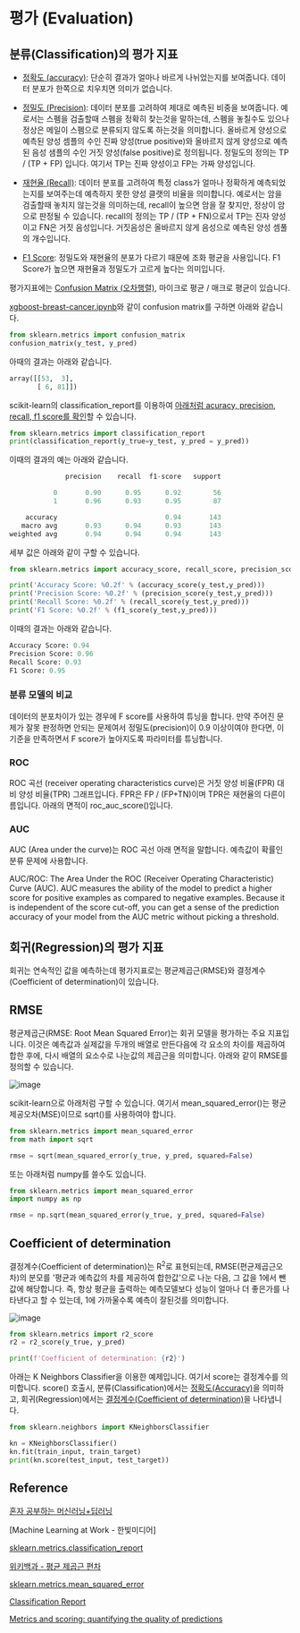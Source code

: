 # 평가 (Evaluation)

## 분류(Classification)의 평가 지표

- [정확도 (accuracy)](https://github.com/kyopark2014/ML-Algorithms/blob/main/confusion-matrix.md#accuracy): 단순히 결과가 얼마나 바르게 나뉘었는지를 보여줍니다. 데이터 분포가 한쪽으로 치우치면 의미가 없습니다.  

- [정밀도 (Precision)](https://github.com/kyopark2014/ML-Algorithms/blob/main/confusion-matrix.md#precision): 데이터 분포를 고려하여 제대로 예측된 비중을 보여줍니다. 예로서는 스펨을 검출할때 스펨을 정확히 찾는것을 말하는데, 스펨을 놓칠수도 있으나 정상은 메일이 스펨으로 분류되지 않도록 하는것을 의미합니다. 올바르게 양성으로 예측된 양성 셈플의 수인 진짜 양성(true positive)와 올바르지 않게 양성으로 예측된 음성 샘플의 수인 거짓 양성(false positive)로 정의됩니다. 정밀도의 정의는 TP / (TP + FP) 입니다. 여기서 TP는 진짜 양성이고 FP는 가짜 양성입니다. 

- [재현율 (Recall)](https://github.com/kyopark2014/ML-Algorithms/blob/main/confusion-matrix.md#recall): 데이터 분포를 고려하여 특정 class가 얼마나 정확하게 예측되었는지를 보여주는데 예측하지 못한 양성 클랫의 비율을 의미합니다. 예로서는 암을 검출할때 놓치지 않는것을 의미하는데, recall이 높으면 암을 잘 찾지만, 정상이 암으로 판정될 수 있습니다. recall의 정의는 TP / (TP + FN)으로서 TP는 진자 양성이고 FN은 거짓 음성입니다. 거짓음성은 올바르지 않게 음성으로 예측된 양성 셈풀의 개수입니다. 

- [F1 Score](https://github.com/kyopark2014/ML-Algorithms/blob/main/confusion-matrix.md#f1-score): 정밀도와 재현율의 분포가 다르기 때문에 조화 평균을 사용입니다. F1 Score가 높으면 재현율과 정밀도가 고르게 높다는 의미입니다. 

평가지표에는 [Confusion Matrix (오차행렬)](https://github.com/kyopark2014/ML-Algorithms/blob/main/confusion-matrix.md), 마이크로 평균 / 매크로 평균이 있습니다. 


[xgboost-breast-cancer.ipynb](https://github.com/kyopark2014/ML-Algorithms/blob/main/xgboost/src/xgboost-breast-cancer.ipynb)와 같이 confusion matrix를 구하면 아래와 같습니다. 

```python
from sklearn.metrics import confusion_matrix
confusion_matrix(y_test, y_pred)
```

아때의 결과는 아래와 같습니다.
```python
array([[53,  3],
       [ 6, 81]])
```

scikit-learn의 classification_report를 이용하여 [아래처럼 acuracy, precision, recall, f1 score를 확인](https://github.com/kyopark2014/ML-Algorithms/blob/main/confusion-matrix.md#classification-report)할 수 있습니다. 

```python
from sklearn.metrics import classification_report
print(classification_report(y_true=y_test, y_pred = y_pred))
```

이때의 결과의 예는 아래와 같습니다. 
```python
              precision    recall  f1-score   support

           0       0.90      0.95      0.92        56
           1       0.96      0.93      0.95        87

    accuracy                           0.94       143
   macro avg       0.93      0.94      0.93       143
weighted avg       0.94      0.94      0.94       143
```

세부 값은 아래와 같이 구할 수 있습니다. 

```python
from sklearn.metrics import accuracy_score, recall_score, precision_score, f1_score

print('Accuracy Score: %0.2f' % (accuracy_score(y_test,y_pred)))
print('Precision Score: %0.2f' % (precision_score(y_test,y_pred)))
print('Recall Score: %0.2f' % (recall_score(y_test,y_pred)))
print('F1 Score: %0.2f' % (f1_score(y_test,y_pred)))
```

이때의 결과는 아래와 같습니다. 

```python
Accuracy Score: 0.94
Precision Score: 0.96
Recall Score: 0.93
F1 Score: 0.95
```


### 분류 모델의 비교 

데이터의 분포차이가 있는 경우에 F score를 사용하여 튜닝을 합니다. 만약 주어진 문제가 잘못 판정하면 안되는 문제여서 정밀도(precision)이 0.9 이상이여야 한다면, 이 기준을 만족하면서 F score가 높아지도록 파라미터를 튜닝합니다. 
 

### ROC 

ROC 곡선 (receiver operating characteristics curve)은 거짓 양성 비율(FPR) 대비 양성 비율(TPR) 그래프입니다. FPR은 FP / (FP+TN)이며 TPR은 재현율의 다른이름입니다. 아래의 면적이 roc_auc_score()입니다. 

### AUC 

AUC (Area under the curve)는 ROC 곡선 아래 면적을 말합니다. 예측값이 확률인 분류 문제에 사용합니다. 

AUC/ROC: The Area Under the ROC (Receiver Operating Characteristic) Curve (AUC). AUC measures the ability of the model to predict a higher score for positive examples as compared to negative examples. Because it is independent of the score cut-off, you can get a sense of the prediction accuracy of your model from the AUC metric without picking a threshold.

## 회귀(Regression)의 평가 지표

회귀는 연속적인 값을 예측하는데 평가지표로는 평균제곱근(RMSE)와 결정계수(Coefficient of determination)이 있습니다. 

## RMSE

평균제곱근(RMSE: Root Mean Squared Error)는 회귀 모델을 평가하는 주요 지표입니다. 이것은 예측값과 실제값을 두개의 배열로 만든다음에 각 요소의 차이를 제곱하여 합한 후에, 다시 배열의 요소수로 나눈값의 제곱근을 의미합니다. 아래와 같이 RMSE를 정의할 수 있습니다. 

![image](https://user-images.githubusercontent.com/52392004/193978087-5f884bad-c6f9-428d-a241-2e6ee1bfea9f.png)



scikit-learn으로 아래처럼 구할 수 있습니다. 여기서 mean_squared_error()는 평균제공오차(MSE)이므로 sqrt()를 사용하여야 합니다. 

```python
from sklearn.metrics import mean_squared_error
from math import sqrt

rmse = sqrt(mean_squared_error(y_true, y_pred, squared=False)
```

또는 아래처럼 numpy를 쓸수도 있습니다. 

```python
from sklearn.metrics import mean_squared_error
import numpy as np

rmse = np.sqrt(mean_squared_error(y_true, y_pred, squared=False)
```

## Coefficient of determination

결정계수(Coefficient of determination)는 R<sup>2</sup>로 표현되는데, RMSE(편균제곱근오차)의 분모를 '평균과 예측값의 차를 제공하여 합한값'으로 나눈 다음, 그 값을 1에서 뺀값에 해당합니다. 즉, 항상 평균을 출력하는 예측모델보다 성능이 얼마나 더 좋은가를 나타낸다고 할 수 있는데, 1에 가까울수록 예측이 잘된것를 의미합니다.

![image](https://user-images.githubusercontent.com/52392004/185774224-2209e555-c3ed-4d79-b5e7-d20bef381bc1.png)

```python
from sklearn.metrics import r2_score
r2 = r2_score(y_true, y_pred)

print(f'Coefficient of determination: {r2}')
```

아래는 K Neighbors Classifier을 이용한 예제입니다. 여기서 score는 결정계수를 의미합니다. score() 호출시, 분류(Classification)에서는 [정확도(Accuracy)](https://github.com/kyopark2014/ML-Algorithms/blob/main/confusion-matrix.md#accuracy)을 의미하고, 회귀(Regression)에서는 [결정계수(Coefficient of determination)](https://github.com/kyopark2014/ML-Algorithms/blob/main/evaluation.md#coefficient-of-determination)을 나타냅니다.

 
```python
from sklearn.neighbors import KNeighborsClassifier

kn = KNeighborsClassifier()
kn.fit(train_input, train_target)
print(kn.score(test_input, test_target))
```

## Reference

[혼자 공부하는 머신러닝+딥러닝](https://github.com/rickiepark/hg-mldl)

[Machine Learning at Work - 한빛미디어]

[sklearn.metrics.classification_report](https://scikit-learn.org/stable/modules/generated/sklearn.metrics.classification_report.html)

[위키백과 - 평균 제곱근 편차](https://ko.wikipedia.org/wiki/%ED%8F%89%EA%B7%A0_%EC%A0%9C%EA%B3%B1%EA%B7%BC_%ED%8E%B8%EC%B0%A8)

[sklearn.metrics.mean_squared_error](https://scikit-learn.org/stable/modules/generated/sklearn.metrics.mean_squared_error.html)

[Classification Report](https://www.scikit-yb.org/en/latest/api/classifier/classification_report.html)

[Metrics and scoring: quantifying the quality of predictions](https://www.scikit-yb.org/en/latest/api/classifier/classification_report.html)

